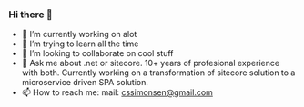 ### Hi there 👋

- 🔭 I’m currently working on alot
- 🌱 I’m trying to learn all the time
- 👯 I’m looking to collaborate on cool stuff
- 💬 Ask me about .net or sitecore. 10+ years of profesional experience with both. Currently working on a transformation of sitecore solution to a microservice driven SPA solution.
- 📫 How to reach me: mail: cssimonsen@gmail.com 
